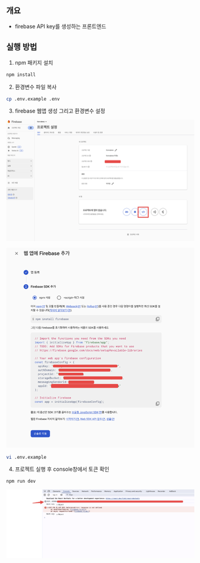 ## 개요

* firebase API key를 생성하는 프론트엔드

## 실행 방법

1. npm 패키지 설치

```sh
npm install

```

2. 환경변수 파일 복사

```sh
cp .env.example .env
```

3. firebase 웹앱 생성 그리고 환경변수 설정

![](./imgs/create-app.png)

![](./imgs/environment.png)

```sh
vi .env.example
```

4. 프로젝트 실행 후 console창에서 토큰 확인

```sh
npm run dev
```

![](./imgs/token.png)

